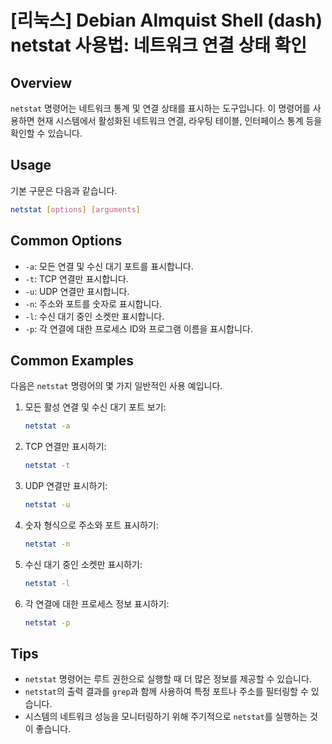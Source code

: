 # [리눅스] Debian Almquist Shell (dash) netstat 사용법: 네트워크 연결 상태 확인

## Overview
`netstat` 명령어는 네트워크 통계 및 연결 상태를 표시하는 도구입니다. 이 명령어를 사용하면 현재 시스템에서 활성화된 네트워크 연결, 라우팅 테이블, 인터페이스 통계 등을 확인할 수 있습니다.

## Usage
기본 구문은 다음과 같습니다.

```bash
netstat [options] [arguments]
```

## Common Options
- `-a`: 모든 연결 및 수신 대기 포트를 표시합니다.
- `-t`: TCP 연결만 표시합니다.
- `-u`: UDP 연결만 표시합니다.
- `-n`: 주소와 포트를 숫자로 표시합니다.
- `-l`: 수신 대기 중인 소켓만 표시합니다.
- `-p`: 각 연결에 대한 프로세스 ID와 프로그램 이름을 표시합니다.

## Common Examples
다음은 `netstat` 명령어의 몇 가지 일반적인 사용 예입니다.

1. 모든 활성 연결 및 수신 대기 포트 보기:
   ```bash
   netstat -a
   ```

2. TCP 연결만 표시하기:
   ```bash
   netstat -t
   ```

3. UDP 연결만 표시하기:
   ```bash
   netstat -u
   ```

4. 숫자 형식으로 주소와 포트 표시하기:
   ```bash
   netstat -n
   ```

5. 수신 대기 중인 소켓만 표시하기:
   ```bash
   netstat -l
   ```

6. 각 연결에 대한 프로세스 정보 표시하기:
   ```bash
   netstat -p
   ```

## Tips
- `netstat` 명령어는 루트 권한으로 실행할 때 더 많은 정보를 제공할 수 있습니다.
- `netstat`의 출력 결과를 `grep`과 함께 사용하여 특정 포트나 주소를 필터링할 수 있습니다.
- 시스템의 네트워크 성능을 모니터링하기 위해 주기적으로 `netstat`를 실행하는 것이 좋습니다.